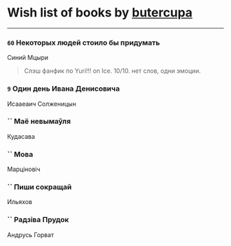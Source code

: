 # Wish list of books by [butercupa](http://vk.com/id193697993)
---

### `60` Некоторых людей стоило бы придумать
Синий Мцыри
> Слэш фанфик по Yuri!!! on Ice.
> 10/10.
> нет слов, одни эмоции.

### `9` Один день Ивана Денисовича
Исааеаич Солженицын

### `` Маё невымаўля
Кудасава

### `` Мова
Марціновіч

### `` Пиши сокращай
Ильяхов

### `` Радзіва Прудок
Андрусь Горват

